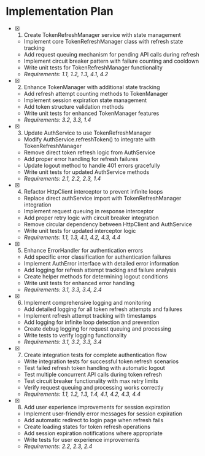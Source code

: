 # Implementation Plan

- [x] 1. Create TokenRefreshManager service with state management

  - Implement core TokenRefreshManager class with refresh state tracking
  - Add request queuing mechanism for pending API calls during refresh
  - Implement circuit breaker pattern with failure counting and cooldown
  - Write unit tests for TokenRefreshManager functionality
  - _Requirements: 1.1, 1.2, 1.3, 4.1, 4.2_

- [x] 2. Enhance TokenManager with additional state tracking

  - Add refresh attempt counting methods to TokenManager
  - Implement session expiration state management
  - Add token structure validation methods
  - Write unit tests for enhanced TokenManager features
  - _Requirements: 3.2, 3.3, 1.4_

- [x] 3. Update AuthService to use TokenRefreshManager

  - Modify AuthService.refreshToken() to integrate with TokenRefreshManager
  - Remove direct token refresh logic from AuthService
  - Add proper error handling for refresh failures
  - Update logout method to handle 401 errors gracefully
  - Write unit tests for updated AuthService methods
  - _Requirements: 2.1, 2.2, 2.3, 1.4_

- [x] 4. Refactor HttpClient interceptor to prevent infinite loops

  - Replace direct authService import with TokenRefreshManager integration
  - Implement request queuing in response interceptor
  - Add proper retry logic with circuit breaker integration
  - Remove circular dependency between HttpClient and AuthService
  - Write unit tests for updated interceptor logic
  - _Requirements: 1.1, 1.3, 4.1, 4.2, 4.3, 4.4_

- [x] 5. Enhance ErrorHandler for authentication errors

  - Add specific error classification for authentication failures
  - Implement AuthError interface with detailed error information
  - Add logging for refresh attempt tracking and failure analysis
  - Create helper methods for determining logout conditions
  - Write unit tests for enhanced error handling
  - _Requirements: 3.1, 3.3, 3.4, 2.4_

- [x] 6. Implement comprehensive logging and monitoring

  - Add detailed logging for all token refresh attempts and failures
  - Implement refresh attempt tracking with timestamps
  - Add logging for infinite loop detection and prevention
  - Create debug logging for request queuing and processing
  - Write tests to verify logging functionality
  - _Requirements: 3.1, 3.2, 3.3, 3.4_

- [x] 7. Create integration tests for complete authentication flow

  - Write integration tests for successful token refresh scenarios
  - Test failed refresh token handling with automatic logout
  - Test multiple concurrent API calls during token refresh
  - Test circuit breaker functionality with max retry limits
  - Verify request queuing and processing works correctly
  - _Requirements: 1.1, 1.2, 1.3, 1.4, 4.1, 4.2, 4.3, 4.4_

- [x] 8. Add user experience improvements for session expiration
  - Implement user-friendly error messages for session expiration
  - Add automatic redirect to login page when refresh fails
  - Create loading states for token refresh operations
  - Add session expiration notifications where appropriate
  - Write tests for user experience improvements
  - _Requirements: 2.2, 2.3, 2.4_
